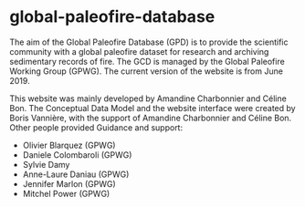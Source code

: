 # global-paleofire-database

The aim of the Global Paleofire Database (GPD) is to provide the scientific community with a global paleofire dataset for research and archiving sedimentary records of fire. The GCD is managed by the Global Paleofire Working Group (GPWG). The current version of the website is from June 2019.

This website was mainly developed by Amandine Charbonnier and Céline Bon. The Conceptual Data Model and the website interface were created by Boris Vannière, with the support of Amandine Charbonnier and Céline Bon. Other people provided Guidance and support: 

 - Olivier Blarquez (GPWG)
 - Daniele Colombaroli (GPWG)
 - Sylvie Damy
 - Anne-Laure Daniau (GPWG)
 - Jennifer Marlon (GPWG)
 - Mitchel Power (GPWG)

